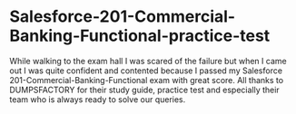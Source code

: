 # Salesforce-201-Commercial-Banking-Functional-practice-test
While walking to the exam hall I was scared of the failure but when I came out I was quite confident and contented because I passed my Salesforce 201-Commercial-Banking-Functional exam with great score. All thanks to DUMPSFACTORY for their study guide, practice test and especially their team who is always ready to solve our queries.
